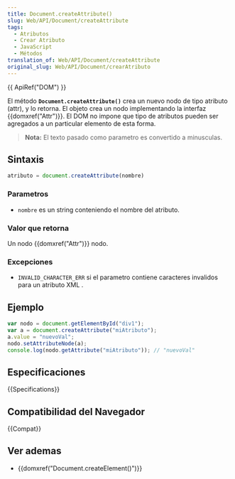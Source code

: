 ```yaml
---
title: Document.createAttribute()
slug: Web/API/Document/createAttribute
tags:
  - Atributos
  - Crear Atributo
  - JavaScript
  - Métodos
translation_of: Web/API/Document/createAttribute
original_slug: Web/API/Document/crearAtributo
---
```


{{ ApiRef("DOM") }}

El método **`Document.createAttribute()`** crea un nuevo nodo de tipo atributo (attr), y lo retorna. El objeto crea un nodo implementando la interfaz {{domxref("Attr")}}. El DOM no impone que tipo de atributos pueden ser agregados a un particular elemento de esta forma.

> **Nota:** El texto pasado como parametro es convertido a minusculas.

## Sintaxis

```js
atributo = document.createAttribute(nombre)
```

### Parametros

- `nombre` es un string conteniendo el nombre del atributo.

### Valor que retorna

Un nodo {{domxref("Attr")}} nodo.

### Excepciones

- `INVALID_CHARACTER_ERR` si el parametro contiene caracteres invalidos para un atributo XML .

## Ejemplo

```js
var nodo = document.getElementById("div1");
var a = document.createAttribute("miAtributo");
a.value = "nuevoVal";
nodo.setAttributeNode(a);
console.log(nodo.getAttribute("miAtributo")); // "nuevoVal"
```

## Especificaciones

{{Specifications}}

## Compatibilidad del Navegador

{{Compat}}

## Ver ademas

- {{domxref("Document.createElement()")}}
